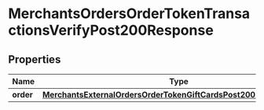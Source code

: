 
# MerchantsOrdersOrderTokenTransactionsVerifyPost200Response

## Properties
Name | Type | Description | Notes
------------ | ------------- | ------------- | -------------
**order** | [**MerchantsExternalOrdersOrderTokenGiftCardsPost200ResponseOrder**](MerchantsExternalOrdersOrderTokenGiftCardsPost200ResponseOrder.md) |  |  [optional]



